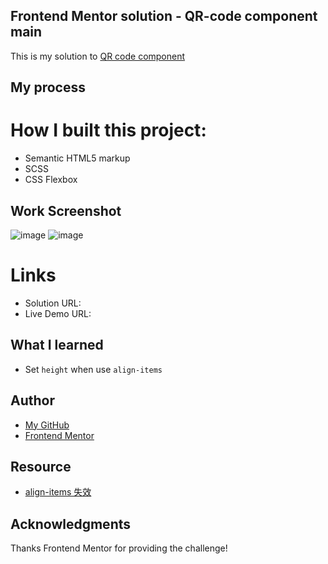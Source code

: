 ## Frontend Mentor solution - QR-code component main
This is my solution to [QR code component](https://www.frontendmentor.io/learning-paths/getting-started-on-frontend-mentor-XJhRWRREZd/steps/66862f95983369c533601705/challenge/start)

## My process
# How I built this project:
- Semantic HTML5 markup
- SCSS
- CSS Flexbox

## Work Screenshot
![image](https://github.com/Gulizuli/frontend-mentor-practice/assets/106880240/6a34d245-4511-4766-8585-31946cc94c0a)
![image](https://github.com/Gulizuli/frontend-mentor-practice/assets/106880240/23a67218-72d3-4d52-a834-958b63d64460)

# Links
- Solution URL:
- Live Demo URL:

## What I learned
- Set `height` when use `align-items`

## Author
- [My GitHub](https://github.com/Gulizuli)
- [Frontend Mentor](https://www.frontendmentor.io/profile/Gulizuli)

## Resource
- [align-items 失效](https://blog.csdn.net/weixin_42878211/article/details/108296972)

## Acknowledgments
Thanks Frontend Mentor for providing the challenge!
